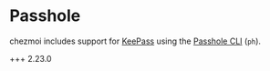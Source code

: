# Passhole

chezmoi includes support for [KeePass](https://keepass.info/) using the
[Passhole CLI](https://github.com/Evidlo/passhole) (`ph`).

+++ 2.23.0
